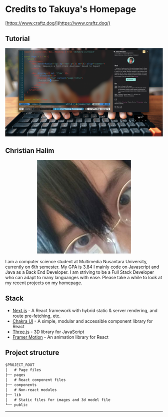 # Credits to Takuya's Homepage
[https://www.craftz.dog/](https://www.craftz.dog/)

## Tutorial
<a href="https://www.youtube.com/watch?v=bSMZgXzC9AA"><img src="./doc/thumb.png" alt="Takuya" width="700"/></a>

## Christian Halim
<p align="center">
  <a href="https://www.linkedin.com/in/haneure/"><img src="./doc/instagram.jpg" alt="Takuya" width="300"/></a> </br>
</p>
I am a computer science student at Multimedia Nusantara University, currently on 6th semester. My GPA is 3.84
I mainly code on Javascript and Java as a Back End Developer.
I am striving to be a Full Stack Developer who can adapt to many languanges with ease.
Please take a while to look at my recent projects on my homepage.

## Stack
- [Next.js](https://nextjs.org/) - A React framework with hybrid static & server rendering, and route pre-fetching, etc.
- [Chakra UI](https://chakra-ui.com/) - A simple, modular and accessible component library for React
- [Three.js](https://threejs.org/) - 3D library for JavaScript
- [Framer Motion](https://www.framer.com/motion/) - An animation library for React

## Project structure

```
$PROJECT_ROOT
│   # Page files
├── pages
│   # React component files
├── components
│   # Non-react modules
├── lib
│   # Static files for images and 3d model file
└── public
```
---
